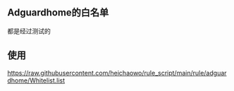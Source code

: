 ## Adguardhome的白名单
都是经过测试的
## 使用
https://raw.githubusercontent.com/heichaowo/rule_script/main/rule/adguardhome/Whitelist.list
